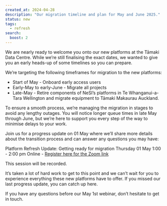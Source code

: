 ```yaml
---
created_at: 2024-04-28
description: "Our migration timeline and plan for May and June 2025."
status: new
tags:
  - refresh
search:
  boost: 2
---
```


We are nearly ready to welcome you onto our new platforms at the Tāmaki Data Centre. While we’re still finalising the exact dates, we wanted to give you an early heads-up of some timelines so you can prepare.

We’re targeting the following timeframes for migration to the new platforms:

- Start of May - Onboard early access users
- Early-May to early-June - Migrate all projects
- Late-May - Retire components of NeSI’s platforms in Te Whanganui-a-Tara Wellington and migrate equipment to Tāmaki Makaurau Auckland.

To ensure a smooth process, we’re managing the migration in stages to avoid any lengthy outages. You will notice longer queue times in late May through June, but we’re here to support you every step of the way to minimise delays to your work.

Join us for a progress update on 01 May where we’ll share more details about the transition process and can answer any questions you may have:

Platform Refresh Update: Getting ready for migration
Thursday 01 May
1:00 - 2:00 pm
Online - [Register here for the Zoom link](https://www.eventbrite.co.nz/e/platform-refresh-update-getting-ready-for-migration-registration-1250718515749?aff=oddtdtcreator)

This session will be recorded.

It’s taken a lot of hard work to get to this point and we can’t wait for you to experience everything these new platforms have to offer. If you missed our last progress update, you can catch up here.

If you have any questions before our May 1st webinar, don’t hesitate to get in touch.
